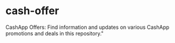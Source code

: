 # cash-offer
CashApp Offers: Find information and updates on various CashApp promotions and deals in this repository."
